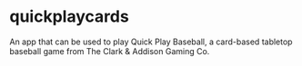 # quickplaycards
An app that can be used to play Quick Play Baseball, a card-based tabletop baseball game from The Clark & Addison Gaming Co.

